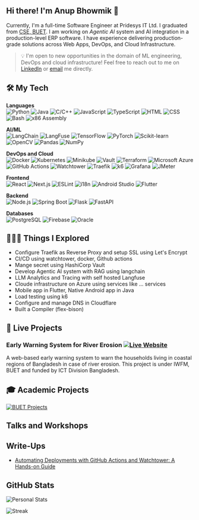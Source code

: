 ## Hi there! I'm Anup Bhowmik 👋

Currently, I'm a full-time Software Engineer at Pridesys IT Ltd. I graduated from [CSE, BUET](https://cse.buet.ac.bd/). I am working on _Agentic AI_ system and AI integration in a production-level ERP software. I have experience delivering production-grade solutions across Web Apps, DevOps, and Cloud Infrastructure.

> 💡 I'm open to new opportunities in the domain of ML engineering, DevOps and cloud infrastructure! Feel free to reach out to me on [LinkedIn](https://www.linkedin.com/in/anupbhowmik21) or [email](mailto:anupbhowmik.1998@gmail.com) me directly.

## 🛠️ My Tech

**Languages**  
 ![Python](https://img.shields.io/badge/Python-3776AB?style=flat&logo=python&logoColor=white) ![Java](https://img.shields.io/badge/Java-007396?style=flat&logo=java&logoColor=white) ![C/C++](https://img.shields.io/badge/C%2FC%2B%2B-00599C?style=flat&logo=c%2B%2B&logoColor=white) ![JavaScript](https://img.shields.io/badge/JavaScript-F7DF1E?style=flat&logo=javascript&logoColor=black) ![TypeScript](https://img.shields.io/badge/TypeScript-3178C6?style=flat&logo=typescript&logoColor=white) ![HTML](https://img.shields.io/badge/HTML5-E34F26?style=flat&logo=html5&logoColor=white) ![CSS](https://img.shields.io/badge/CSS-1572B6?style=flat&logo=css3&logoColor=white) ![Bash](https://img.shields.io/badge/Bash-4EAA25?style=flat&logo=gnu-bash&logoColor=white) ![x86 Assembly](https://img.shields.io/badge/x86%20Assembly-000000?style=flat&logo=assemblyscript&logoColor=white)

**AI/ML**  
 ![LangChain](https://img.shields.io/badge/LangChain-FF9900?style=flat&logo=langchain&logoColor=white) ![LangFuse](https://img.shields.io/badge/LangFuse-000000?style=flat&logo=langchain&logoColor=white) ![TensorFlow](https://img.shields.io/badge/TensorFlow-FF6F00?style=flat&logo=tensorflow&logoColor=white) ![PyTorch](https://img.shields.io/badge/PyTorch-EE4C2C?style=flat&logo=pytorch&logoColor=white) ![Scikit-learn](https://img.shields.io/badge/Scikit--learn-F7931E?style=flat&logo=scikit-learn&logoColor=white) ![OpenCV](https://img.shields.io/badge/OpenCV-5C3EE8?style=flat&logo=opencv&logoColor=white) ![Pandas](https://img.shields.io/badge/Pandas-150458?style=flat&logo=pandas&logoColor=white) ![NumPy](https://img.shields.io/badge/NumPy-013243?style=flat&logo=numpy&logoColor=white)

**DevOps and Cloud**  
 ![Docker](https://img.shields.io/badge/Docker-2496ED?style=flat&logo=docker&logoColor=white) ![Kubernetes](https://img.shields.io/badge/Kubernetes-326CE5?style=flat&logo=kubernetes&logoColor=white) ![Minikube](https://img.shields.io/badge/Minikube-F5F5F5?style=flat&logo=kubernetes&logoColor=blue) ![Vault](https://img.shields.io/badge/Vault-000000?style=flat&logo=vault&logoColor=white) ![Terraform](https://img.shields.io/badge/Terraform-623CE4?style=flat&logo=terraform&logoColor=white) ![Microsoft Azure](https://img.shields.io/badge/Microsoft%20Azure-0078D4?style=flat&logo=microsoft-azure&logoColor=white) ![GitHub Actions](https://img.shields.io/badge/GitHub%20Actions-2088FF?style=flat&logo=github-actions&logoColor=white) ![Watchtower](https://img.shields.io/badge/Watchtower-000000?style=flat&logo=watchtower&logoColor=white) ![Traefik](https://img.shields.io/badge/Traefik-24A1C1?style=flat&logo=traefik&logoColor=white) ![k6](https://img.shields.io/badge/k6-7D64FF?style=flat&logo=k6&logoColor=white) ![Grafana](https://img.shields.io/badge/Grafana-F46800?style=flat&logo=grafana&logoColor=white) ![JMeter](https://img.shields.io/badge/JMeter-D22128?style=flat&logo=apache-jmeter&logoColor=white)

**Frontend**  
![React](https://img.shields.io/badge/React-61DAFB?style=flat&logo=react&logoColor=black) ![Next.js](https://img.shields.io/badge/Next.js-000000?style=flat&logo=next.js&logoColor=white) ![ESLint](https://img.shields.io/badge/ESLint-4B32C3?style=flat&logo=eslint&logoColor=white) ![i18n](https://img.shields.io/badge/i18n-0078D4?style=flat&logo=localization&logoColor=white) ![Android Studio](https://img.shields.io/badge/Android%20Studio-3DDC84?style=flat&logo=android-studio&logoColor=white) ![Flutter](https://img.shields.io/badge/Flutter-02569B?style=flat&logo=flutter&logoColor=white)

**Backend**  
 ![Node.js](https://img.shields.io/badge/Node.js-339933?style=flat&logo=node.js&logoColor=white) ![Spring Boot](https://img.shields.io/badge/Spring%20Boot-6DB33F?style=flat&logo=spring-boot&logoColor=white) ![Flask](https://img.shields.io/badge/Flask-000000?style=flat&logo=flask&logoColor=white) ![FastAPI](https://img.shields.io/badge/FastAPI-009688?style=flat&logo=fastapi&logoColor=white)

**Databases**  
 ![PostgreSQL](https://img.shields.io/badge/PostgreSQL-336791?style=flat&logo=postgresql&logoColor=white) ![Firebase](https://img.shields.io/badge/Firebase-FFCA28?style=flat&logo=firebase&logoColor=black) ![Oracle](https://img.shields.io/badge/Oracle-F80000?style=flat&logo=oracle&logoColor=white)

## 👨🏻‍💻 Things I Explored

- Configure Traefik as Reverse Proxy and setup SSL using Let's Encrypt
- CI/CD using watchtower, docker, Github actions
- Mange secret using HashiCorp Vault
- Develop Agentic AI system with RAG using langchain
- LLM Analytics and Tracing with self hosted Langfuse
- Cloude infrastructure on Azure using services like ... services
- Mobile app in Flutter, Native Android app in Java
- Load testing using k6
- Configure and manage DNS in Cloudflare
- Built a Compiler (flex-bison)

## 🔴 Live Projects

### Early Warning System for River Erosion [![Live Website](https://img.shields.io/badge/-Live%20Website-0085C0?style=flat&logo=ripple)](https://www.ews-re.com/)

A web-based early warning system to warn the households living in coastal regions of Bangladesh in case of river erosion. This project is under IWFM, BUET and funded by ICT Division Bangladesh.

<!-- ### CommuniCreate [![Codebase](https://img.shields.io/badge/-Codebase-000000?style=flat&logo=github)](https://github.com/CPM-Creative-Production-Management) [![Live Website](https://img.shields.io/badge/-Live%20Website-3ab7a5?style=flat&logo=ripple)](https://communicreate.onrender.com)

A centralized system for connecting Creative Content Agency and Clients. Features of this project include Personalized Dashboard, Task Management, Review System, Employee Management, Project Management, Payment System, and Admin Site for managing users. -->

## 🎓 Academic Projects

[![BUET Projects](https://img.shields.io/badge/-BUET%20Projects-ab1e22?style=flat)](https://github.com/anupbhowmik/Academic-Projects-BUET)

## Talks and Workshops

## Write-Ups

- [Automating Deployments with GitHub Actions and Watchtower: A Hands-on Guide](https://medium.com/p/7780f647f82b)

## GitHub Stats

![Personal Stats](https://github-readme-stats.vercel.app/api?username=anupbhowmik&theme=dark&hide_border=false&include_all_commits=true&count_private=true)

![Streak](https://github-readme-streak-stats.herokuapp.com/?user=anupbhowmik&theme=dark&hide_border=false)

<!-- ## 🏆 GitHub Trophies
![](https://github-profile-trophy.vercel.app/?username=anupbhowmik&theme=darkhub&no-frame=false&no-bg=true&margin-w=4)
 -->
